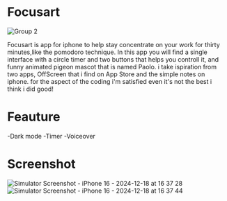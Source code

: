 # Focusart

![Group 2](https://github.com/user-attachments/assets/c9917e91-c170-4a8f-b2ef-763c36bd499d)

Focusart is app for iphone to help stay concentrate on your work for thirty minutes,like the pomodoro technique. In this app you will find a single interface with a circle timer and two buttons that helps you controll it, and funny animated pigeon mascot that is named Paolo. i take ispiration from two apps, OffScreen that i find on App Store and the simple notes on iphone.
for the aspect of the coding i'm satisfied even it's not the best i think i did good!

# Feauture 
-Dark mode 
-Timer 
-Voiceover 



# Screenshot

![Simulator Screenshot - iPhone 16 - 2024-12-18 at 16 37 28](https://github.com/user-attachments/assets/ab44f075-0778-4332-8798-50f57db85e48)
![Simulator Screenshot - iPhone 16 - 2024-12-18 at 16 37 44](https://github.com/user-attachments/assets/7f0c7e79-dc4c-40e7-bf03-1eab4b1efa55)
